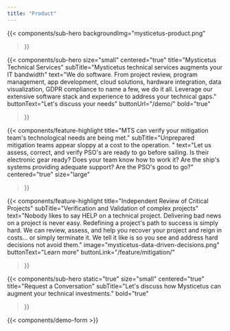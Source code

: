 ```yaml
---
title: "Product"
---
```


{{< components/sub-hero
	backgroundImg="mysticetus-product.png"
>}}

{{< components/sub-hero
	size="small"
	centered="true"
	title="Mysticetus Technical Services"
	subTitle="Mysticetus technical services augments your IT bandwidth"
	text="We do software. From project review, program management, app development, cloud solutions, hardware integration, data visualization, GDPR compliance to name a few, we do it all. Leverage our extensive software stack and experience to address your technical gaps."
	buttonText="Let's discuss your needs"
	buttonUrl="/demo/"
	bold="true"
>}}

<!-- comment out tab fields. cool functionality to play with later.
{{< components/tabs
	title="Industries"
>}}
-->

{{< components/feature-highlight
	title="MTS can verify your mitigation team's technological needs are being met."
	subTitle="Unprepared mitigation teams appear sloppy at a cost to the operation. "
	text="Let us assess, correct, and verify PSO's are ready to go before sailing. Is their electronic gear ready? Does your team know how to work it? Are the ship's systems providing adequate support? Are the PSO's good to go?"
	centered="true"
	size="large"
>}}

{{< components/feature-highlight
	title="Independent Review of Critical Projects"
	subTitle="Verification and Validation of complex projects"
	text="Nobody likes to say HELP on a technical project. Delivering bad news on a project is never easy. Redefining a project's path to success is simply hard. We can review, assess, and help you recover your project and reign in costs... or simply terminate it. We tell it like is so you see and address hard decisions not avoid them."
	image="mysticetus-data-driven-decisions.png"
	buttonText="Learn more"
	buttonLink="/feature/mitigation/"
>}}

<!-- comment out two panes 
{{< components/page-line >}}
{{< components/feature-highlight
	title="Increase accuracy"
	subTitle="Data collection"
	text="Collect crystal clear data and identifications with common and predefined formatting. Combined with automatically collected data, like GPS and position over time, gain access to highly accurate historical and predictive positioning."
	image="mysticetus-data-collection.png"
	imagePosition="right"
	buttonText="Learn more"
	buttonLink="/feature/data-collection/"
>}}
{{< components/page-line >}}
{{< components/feature-highlight
	title="Simplify everyday operations"
	subTitle="Reporting"
	text="Generate repeatable, consistent, and publication ready reports in seconds - not hours. Save time, eliminate data interpretation (short hand notes anyone?!), and eliminate dependencies on expensive GIS services."
	image="mysticetus-reporting.png"
	buttonText="Learn more"
	buttonLink="/feature/reporting/"
>}}
-->
{{< components/sub-hero
	static="true"
	size="small"
	centered="true"
	title="Request a Conversation"
	subTitle="Let's discuss how Mysticetus can augment your technical investments."
	bold="true"
>}}

{{< components/demo-form >}}

